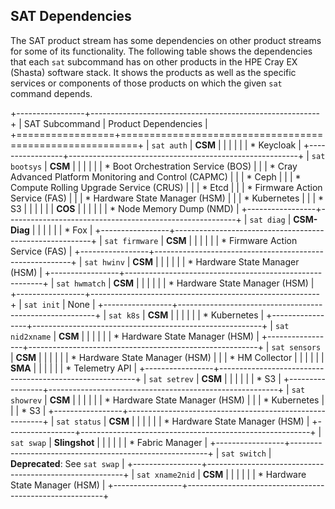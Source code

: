 ## SAT Dependencies

The SAT product stream has some dependencies on other product streams for some of its functionality. The following table
shows the dependencies that each `sat` subcommand has on other products in the HPE Cray EX (Shasta) software stack. It
shows the products as well as the specific services or components of those products on which the given `sat` command
depends.

+-----------------+---------------------------------------------------------+
| SAT Subcommand  | Product Dependencies                                    |
+=================+=========================================================+
| `sat auth`      | **CSM**                                                 |
|                 |                                                         |
|                 | * Keycloak                                              |
+-----------------+---------------------------------------------------------+
| `sat bootsys`   | **CSM**                                                 |
|                 |                                                         |
|                 | * Boot Orchestration Service (BOS)                      |
|                 | * Cray Advanced Platform Monitoring and Control (CAPMC) |
|                 | * Ceph                                                  |
|                 | * Compute Rolling Upgrade Service (CRUS)                |
|                 | * Etcd                                                  |
|                 | * Firmware Action Service (FAS)                         |
|                 | * Hardware State Manager (HSM)                          |
|                 | * Kubernetes                                            |
|                 | * S3                                                    |
|                 |                                                         |
|                 | **COS**                                                 |
|                 |                                                         |
|                 | * Node Memory Dump (NMD)                                |
+-----------------+---------------------------------------------------------+
| `sat diag`      | **CSM-Diag**                                            |
|                 |                                                         |
|                 | * Fox                                                   |
+-----------------+---------------------------------------------------------+
| `sat firmware`  | **CSM**                                                 |
|                 |                                                         |
|                 | * Firmware Action Service (FAS)                         |
+-----------------+---------------------------------------------------------+
| `sat hwinv`     | **CSM**                                                 |
|                 |                                                         |
|                 | * Hardware State Manager (HSM)                          |
+-----------------+---------------------------------------------------------+
| `sat hwmatch`   | **CSM**                                                 |
|                 |                                                         |
|                 | * Hardware State Manager (HSM)                          |
+-----------------+---------------------------------------------------------+
| `sat init`      | None                                                    |
+-----------------+---------------------------------------------------------+
| `sat k8s`       | **CSM**                                                 |
|                 |                                                         |
|                 | * Kubernetes                                            |
+-----------------+---------------------------------------------------------+
| `sat nid2xname` | **CSM**                                                 |
|                 |                                                         |
|                 | * Hardware State Manager (HSM)                          |
+-----------------+---------------------------------------------------------+
| `sat sensors`   | **CSM**                                                 |
|                 |                                                         |
|                 | * Hardware State Manager (HSM)                          |
|                 | * HM Collector                                          |
|                 |                                                         |
|                 | **SMA**                                                 |
|                 |                                                         |
|                 | * Telemetry API                                         |
+-----------------+---------------------------------------------------------+
| `sat setrev`    | **CSM**                                                 |
|                 |                                                         |
|                 | * S3                                                    |
+-----------------+---------------------------------------------------------+
| `sat showrev`   | **CSM**                                                 |
|                 |                                                         |
|                 | * Hardware State Manager (HSM)                          |
|                 | * Kubernetes                                            |
|                 | * S3                                                    |
+-----------------+---------------------------------------------------------+
| `sat status`    | **CSM**                                                 |
|                 |                                                         |
|                 | * Hardware State Manager (HSM)                          |
+-----------------+---------------------------------------------------------+
| `sat swap`      | **Slingshot**                                           |
|                 |                                                         |
|                 | * Fabric Manager                                        |
+-----------------+---------------------------------------------------------+
| `sat switch`    | **Deprecated**: See `sat swap`                          |
+-----------------+---------------------------------------------------------+
| `sat xname2nid` | **CSM**                                                 |
|                 |                                                         |
|                 | * Hardware State Manager (HSM)                          |
+-----------------+---------------------------------------------------------+
